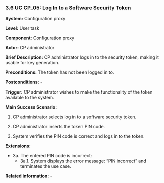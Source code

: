 ### 3.6 UC CP\_05: Log In to a Software Security Token

**System:** Configuration proxy

**Level:** User task

**Component:** Configuration proxy

**Actor:** CP administrator

**Brief Description:** CP administrator logs in to the security token,
making it usable for key generation.

**Preconditions:** The token has not been logged in to.

**Postconditions:** -

**Trigger:** CP administrator wishes to make the functionality of the
token available to the system.

**Main Success Scenario:**

1.  CP administrator selects log in to a software security token.

2.  CP administrator inserts the token PIN code.

3.  System verifies the PIN code is correct and logs in to the token.

**Extensions:**

- 3a. The entered PIN code is incorrect:
    - 3a.1. System displays the error message: “PIN incorrect” and terminates the use case.

**Related information:** -